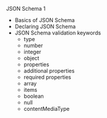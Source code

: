 JSON Schema 1

- Basics of JSON Schema
- Declaring JSON Schema
- JSON Schema validation keywords 
    - type
    - number
    - integer
    - object
    - properties
    - additional properties
    - required properties
    - array
    - items
    - boolean
    - null
    - contentMediaType
